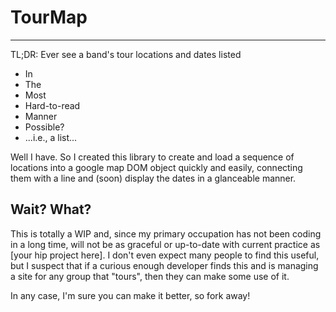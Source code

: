 # TourMap
---

TL;DR: Ever see a band's tour locations and dates listed
* In
* The
* Most
* Hard-to-read
* Manner
* Possible?
* ...i.e., a list...

Well I have. So I created this library to create and load a sequence of
locations into a google map DOM object quickly and easily, connecting
them with a line and (soon) display the dates in a glanceable manner.

## Wait? What?

This is totally a WIP and, since my primary occupation has not been
coding in a long time, will not be as graceful or up-to-date with
current practice as [your hip project here].
I don't even expect many people to find this useful, but I suspect that
if a curious enough developer finds this and is managing a site for any
group that "tours", then they can make some use of it.

In any case, I'm sure you can make it better, so fork away!
